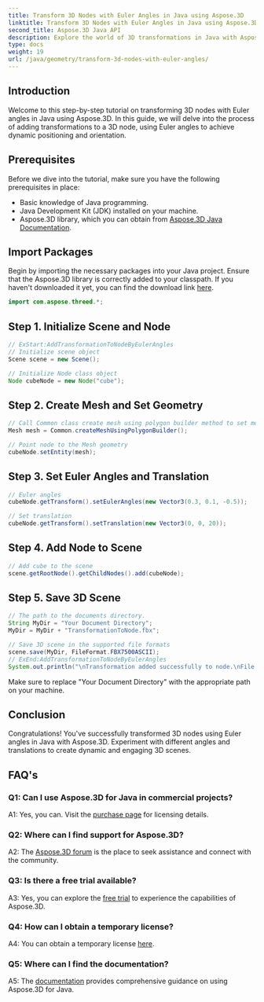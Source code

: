 ```yaml
---
title: Transform 3D Nodes with Euler Angles in Java using Aspose.3D
linktitle: Transform 3D Nodes with Euler Angles in Java using Aspose.3D
second_title: Aspose.3D Java API
description: Explore the world of 3D transformations in Java with Aspose.3D. Follow our step-by-step guide to add dynamic Euler angles to your 3D nodes.
type: docs
weight: 19
url: /java/geometry/transform-3d-nodes-with-euler-angles/
---
```

## Introduction

Welcome to this step-by-step tutorial on transforming 3D nodes with Euler angles in Java using Aspose.3D. In this guide, we will delve into the process of adding transformations to a 3D node, using Euler angles to achieve dynamic positioning and orientation.

## Prerequisites

Before we dive into the tutorial, make sure you have the following prerequisites in place:

- Basic knowledge of Java programming.
- Java Development Kit (JDK) installed on your machine.
- Aspose.3D library, which you can obtain from [Aspose.3D Java Documentation](https://reference.aspose.com/3d/java/).

## Import Packages

Begin by importing the necessary packages into your Java project. Ensure that the Aspose.3D library is correctly added to your classpath. If you haven't downloaded it yet, you can find the download link [here](https://releases.aspose.com/3d/java/).

```java
import com.aspose.threed.*;
```

## Step 1. Initialize Scene and Node

```java
// ExStart:AddTransformationToNodeByEulerAngles
// Initialize scene object
Scene scene = new Scene();

// Initialize Node class object
Node cubeNode = new Node("cube");
```

## Step 2. Create Mesh and Set Geometry

```java
// Call Common class create mesh using polygon builder method to set mesh instance
Mesh mesh = Common.createMeshUsingPolygonBuilder();

// Point node to the Mesh geometry
cubeNode.setEntity(mesh);
```

## Step 3. Set Euler Angles and Translation

```java
// Euler angles
cubeNode.getTransform().setEulerAngles(new Vector3(0.3, 0.1, -0.5));

// Set translation
cubeNode.getTransform().setTranslation(new Vector3(0, 0, 20));
```

## Step 4. Add Node to Scene

```java
// Add cube to the scene
scene.getRootNode().getChildNodes().add(cubeNode);
```

## Step 5. Save 3D Scene

```java
// The path to the documents directory.
String MyDir = "Your Document Directory";
MyDir = MyDir + "TransformationToNode.fbx";

// Save 3D scene in the supported file formats
scene.save(MyDir, FileFormat.FBX7500ASCII);
// ExEnd:AddTransformationToNodeByEulerAngles
System.out.println("\nTransformation added successfully to node.\nFile saved at " + MyDir);
```

Make sure to replace "Your Document Directory" with the appropriate path on your machine.

## Conclusion

Congratulations! You've successfully transformed 3D nodes using Euler angles in Java with Aspose.3D. Experiment with different angles and translations to create dynamic and engaging 3D scenes.

## FAQ's

### Q1: Can I use Aspose.3D for Java in commercial projects?

A1: Yes, you can. Visit the [purchase page](https://purchase.aspose.com/buy) for licensing details.

### Q2: Where can I find support for Aspose.3D?

A2: The [Aspose.3D forum](https://forum.aspose.com/c/3d/18) is the place to seek assistance and connect with the community.

### Q3: Is there a free trial available?

A3: Yes, you can explore the [free trial](https://releases.aspose.com/) to experience the capabilities of Aspose.3D.

### Q4: How can I obtain a temporary license?

A4: You can obtain a temporary license [here](https://purchase.aspose.com/temporary-license/).

### Q5: Where can I find the documentation?

A5: The [documentation](https://reference.aspose.com/3d/java/) provides comprehensive guidance on using Aspose.3D for Java.
